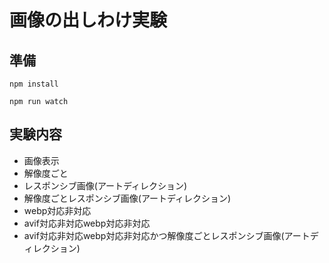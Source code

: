 # 画像の出しわけ実験

## 準備

```
npm install

npm run watch
```

## 実験内容

+ 画像表示
+ 解像度ごと
+ レスポンシブ画像(アートディレクション)
+ 解像度ごとレスポンシブ画像(アートディレクション)
+ webp対応非対応
+ avif対応非対応webp対応非対応
+ avif対応非対応webp対応非対応かつ解像度ごとレスポンシブ画像(アートディレクション) 

